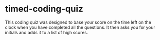 # timed-coding-quiz
This coding quiz was designed to base your score on the time left on the clock when you have completed all the questions.  It then asks you for your initials and adds it to a list of high scores.
